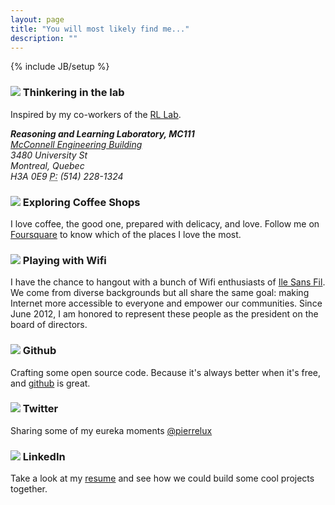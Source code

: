 ```yaml
---
layout: page
title: "You will most likely find me..."
description: ""
---
```

{% include JB/setup %}

<div class="row">
  <div class="span4">
    <h3><img src="{{ ASSET_PATH }}/twitter/bootstrap/img/glyphicons_242_google_maps.png"/> Thinkering in the lab</h3>
    <p>Inspired by my co-workers of the <a href="http://rl.cs.mcgill.ca/">RL Lab</a>.</p>
    <address>
      <strong>Reasoning and Learning Laboratory, MC111</strong><br>
      <a href="https://maps.google.ca/maps?q=McConnell+Engineering+Bldg,+Montreal,+QC&hl=en&sll=49.891235,-97.15369&sspn=38.84011,93.251953&oq=mc&t=h&hnear=McConnell+Engineering+Bldg,+Montreal,+Quebec+H3A+0E9&z=16&iwloc=A">
      McConnell Engineering Building</a><br>
      3480 University St <br>
      Montreal, Quebec <br>
      H3A 0E9
      <abbr title="Phone">P:</abbr> (514) 228-1324
    </address>
  </div>

  <div class="span4">
    <h3><img src="{{ ASSET_PATH }}/twitter/bootstrap/img/glyphicons_294_coffe_cup.png"/>&nbsp;Exploring Coffee Shops</h3>
    <p>I love coffee, the good one, prepared with delicacy, and love.
    Follow me on <a href="https://foursquare.com/pierrelux/list/todos">Foursquare</a> to know which of the places I love the most.</p>
  </div>

  <div class="span4">
    <h3><img src="{{ ASSET_PATH }}/twitter/bootstrap/img/glyphicons_073_signal.png"/>&nbsp;Playing with Wifi</h3>
    <p>I have the chance to hangout with a bunch of Wifi enthusiasts of <a href="http://www.ilesansfil.org/">Ile Sans Fil</a>. We come from diverse backgrounds but all share the same goal:
making Internet more accessible to everyone and empower our communities. Since June 2012, I am honored to represent these people as the president on the board of directors.</p>
  </div>
</div>

<div class="row">
  <div class="span4">
    <h3><img src="{{ ASSET_PATH }}/twitter/bootstrap/img/glyphicons_381_github.png"/> Github</h3>
    <p>Crafting some open source code. Because it's always better when it's free, and
    <a href="https://github.com/pierrelux">github</a> is great.</p>
  </div>

  <div class="span4">
    <h3><img src="{{ ASSET_PATH }}/twitter/bootstrap/img/glyphicons_391_twitter_t.png"/> Twitter </h3>
     <p>Sharing some of my eureka moments
     <a href="https://twitter.com/#!/pierrelux">@pierrelux</a></p>
  </div>

  <div class="span4">
    <h3><img src="{{ ASSET_PATH }}/twitter/bootstrap/img/glyphicons_377_linked_in.png"/> LinkedIn</h3>
    <p>Take a look at my <a href="http://www.linkedin.com/profile/view?id=40528760">resume</a>
    and see how we could build some cool projects together.</p>
  </div>
</div>

